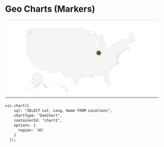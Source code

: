 # Geo Charts \(Markers\)

![](../.gitbook/assets/screen-shot-2019-03-04-at-1.16.16-pm.png)

```text
viz.chart({
    sql: "SELECT Lat, Long, Name FROM Locations",
    chartType: "GeoChart",
    containerId: "chart1",
    options: {
      region: 'US'
    }
  });
```

